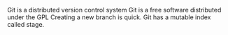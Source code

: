 Git is a distributed version control system
Git is a free software distributed under the GPL
Creating a new branch is quick.
Git has a mutable index called stage.
